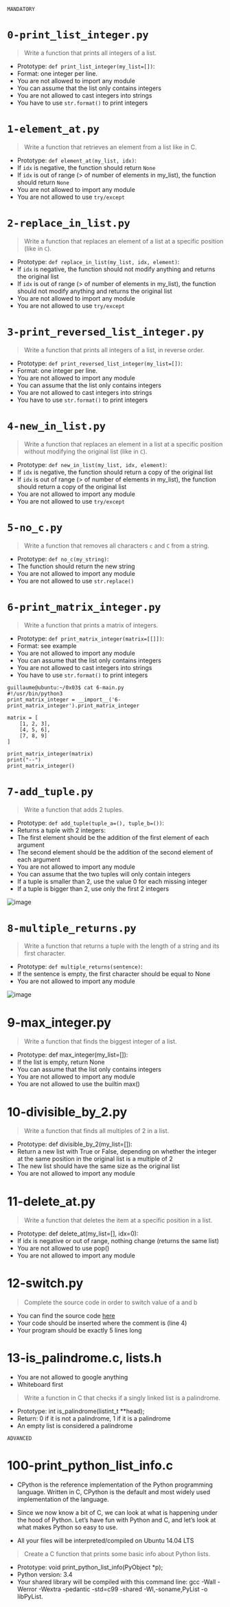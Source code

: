 
 ``` MANDATORY ```

# `0-print_list_integer.py`

> Write a function that prints all integers of a list.

- Prototype: `def print_list_integer(my_list=[])`:
- Format: one integer per line.
- You are not allowed to import any module
- You can assume that the list only contains integers
- You are not allowed to cast integers into strings
- You have to use `str.format()` to print integers

  
# `1-element_at.py`

> Write a function that retrieves an element from a list like in C.

- Prototype: `def element_at(my_list, idx)`:
- If `idx` is negative, the function should return `None`
- If `idx` is out of range (> of number of elements in my_list), the function should return `None`
- You are not allowed to import any module
- You are not allowed to use `try/except`

  
# `2-replace_in_list.py`

> Write a function that replaces an element of a list at a specific position (like in `C`).

- Prototype: `def replace_in_list(my_list, idx, element)`:
- If `idx` is negative, the function should not modify anything and returns the original list
- If `idx` is out of range (> of number of elements in my_list), the function should not modify anything and returns the original list
- You are not allowed to import any module
- You are not allowed to use `try/except`

  
# `3-print_reversed_list_integer.py`

> Write a function that prints all integers of a list, in reverse order.

- Prototype: `def print_reversed_list_integer(my_list=[])`:
- Format: one integer per line.
- You are not allowed to import any module
- You can assume that the list only contains integers
- You are not allowed to cast integers into strings
- You have to use `str.format()` to print integers

  
# `4-new_in_list.py`

> Write a function that replaces an element in a list at a specific position without modifying the original list (like in `C`).

- Prototype: `def new_in_list(my_list, idx, element)`:
- If `idx` is negative, the function should return a copy of the original list
- If `idx` is out of range (> of number of elements in my_list), the function should return a copy of the original list
- You are not allowed to import any module
- You are not allowed to use `try/except`

  
# `5-no_c.py`

> Write a function that removes all characters `c` and `C` from a string.

- Prototype: `def no_c(my_string)`:
- The function should return the new string
- You are not allowed to import any module
- You are not allowed to use `str.replace()`

  
# `6-print_matrix_integer.py`

> Write a function that prints a matrix of integers.

- Prototype: `def print_matrix_integer(matrix=[[]])`:
- Format: see example
- You are not allowed to import any module
- You can assume that the list only contains integers
- You are not allowed to cast integers into strings
- You have to use `str.format()` to print integers

```
guillaume@ubuntu:~/0x03$ cat 6-main.py
#!/usr/bin/python3
print_matrix_integer = __import__('6-print_matrix_integer').print_matrix_integer

matrix = [
    [1, 2, 3],
    [4, 5, 6],
    [7, 8, 9]
]

print_matrix_integer(matrix)
print("--")
print_matrix_integer()

```

  
# `7-add_tuple.py`

> Write a function that adds 2 tuples.

- Prototype: `def add_tuple(tuple_a=(), tuple_b=())`:
- Returns a tuple with 2 integers:
- The first element should be the addition of the first element of each argument
- The second element should be the addition of the second element of each argument
- You are not allowed to import any module
- You can assume that the two tuples will only contain integers
- If a tuple is smaller than 2, use the value 0 for each missing integer
- If a tuple is bigger than 2, use only the first 2 integers

![image](https://github.com/richie-omondi/alx-higher_level_programming/assets/69873039/756b8590-9a4c-4cf5-a559-257b03cbf46f)

# `8-multiple_returns.py`

> Write a function that returns a tuple with the length of a string and its first character.

- Prototype: `def multiple_returns(sentence)`:
- If the sentence is empty, the first character should be equal to None
- You are not allowed to import any module

![image](https://github.com/richie-omondi/alx-higher_level_programming/assets/69873039/666c9981-ba93-42a5-85af-a2df7d34691d)

# 9-max_integer.py

> Write a function that finds the biggest integer of a list.

- Prototype: def max_integer(my_list=[]):
- If the list is empty, return None
- You can assume that the list only contains integers
- You are not allowed to import any module
- You are not allowed to use the builtin max()

  
# 10-divisible_by_2.py

> Write a function that finds all multiples of 2 in a list.

- Prototype: def divisible_by_2(my_list=[]):
- Return a new list with True or False, depending on whether the integer at the same position in the original list is a multiple of 2
- The new list should have the same size as the original list
- You are not allowed to import any module

  
# 11-delete_at.py

> Write a function that deletes the item at a specific position in a list.

- Prototype: def delete_at(my_list=[], idx=0):
- If idx is negative or out of range, nothing change (returns the same list)
- You are not allowed to use pop()
- You are not allowed to import any module

  
# 12-switch.py

> Complete the source code in order to switch value of a and b

- You can find the source code [here](https://alx-intranet.hbtn.io/rltoken/Iwhtw8ZaGLN7TIzodKGnYA)
- Your code should be inserted where the comment is (line 4)
- Your program should be exactly 5 lines long

  
# 13-is_palindrome.c, lists.h

- You are not allowed to google anything
- Whiteboard first
> Write a function in C that checks if a singly linked list is a palindrome.

- Prototype: int is_palindrome(listint_t **head);
- Return: 0 if it is not a palindrome, 1 if it is a palindrome
- An empty list is considered a palindrome

  
``` ADVANCED ```


# 100-print_python_list_info.c

- CPython is the reference implementation of the Python programming language. Written in C, CPython is the default and most widely used implementation of the language.
- Since we now know a bit of C, we can look at what is happening under the hood of Python. Let’s have fun with Python and C, and let’s look at what makes Python so easy to use.

- All your files will be interpreted/compiled on Ubuntu 14.04 LTS


> Create a C function that prints some basic info about Python lists.

- Prototype: void print_python_list_info(PyObject *p);
- Python version: 3.4
- Your shared library will be compiled with this command line: gcc -Wall -Werror -Wextra -pedantic -std=c99 -shared -Wl,-soname,PyList -o libPyList.
